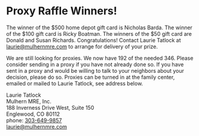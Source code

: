 # Proxy Raffle Winners!

The winner of the $500 home depot gift card is Nicholas Barda.  The winner of the $100 gift card is Ricky Boatman.  The winners of the $50 gift card are Donald and Susan Richards.  Congratulations!  Contact Laurie Tatlock at <a href="mailto:laurie@mulhernmre.com">laurie@mulhernmre.com</a> to arrange for delivery of your prize. 
 
We are still looking for proxies.  We now have 192 of the needed 346.  Please consider sending in a proxy if you have not already done so.  If you have sent in a proxy and would be willing to talk to your neighbors about your decision, please do so.  Proxies can be turned in at the family center, emailed or mailed to Laurie Tatlock, see address below.
 
Laurie Tatlock<br>
Mulhern MRE, Inc.<br>
188 Inverness Drive West, Suite 150<br>
Englewood, CO 80112<br>
phone:  <a href="tel:+13036499857" target="_blank">303-649-9857</a><br>
<a href="mailto:laurie@mulhernmre.com">laurie@mulhernmre.com</a><br>
